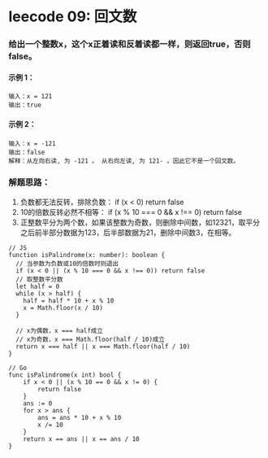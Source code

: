 # leecode 09: 回文数
### 给出一个整数x，这个x正着读和反着读都一样，则返回true，否则false。
#### 示例 1：
```
输入：x = 121
输出：true
```
#### 示例 2：
```
输入：x = -121
输出：false
解释：从左向右读, 为 -121 。 从右向左读, 为 121- 。因此它不是一个回文数。
```
### 解题思路：
1. 负数都无法反转，排除负数： if (x < 0) return false
2. 10的倍数反转必然不相等： if (x % 10 === 0 && x !== 0) return false
3. 正整数平分为两个数，如果该整数为奇数，则删除中间数，如12321，取平分之后前半部分数据为123，后半部数据为21，删除中间数3，在相等。
```
// JS
function isPalindrome(x: number): boolean {
  // 当参数为负数或10的倍数时则退出
  if (x < 0 || (x % 10 === 0 && x !== 0)) return false
  // 取整数平分数
  let half = 0
  while (x > half) {
    half = half * 10 + x % 10
    x = Math.floor(x / 10)
  }

  // x为偶数，x === half成立
  // x为奇数，x === Math.floor(half / 10)成立
  return x === half || x === Math.floor(half / 10)
}
```
```
// Go
func isPalindrome(x int) bool {
	if x < 0 || (x % 10 == 0 && x != 0) {
		return false
	}
	ans := 0
	for x > ans {
		ans = ans * 10 + x % 10
		x /= 10
	}
	return x == ans || x == ans / 10
}
```